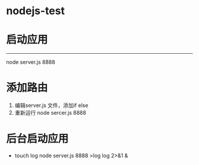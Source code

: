 # nodejs-test
# 启动应用
***
node server.js 8888
# 添加路由
1. 编辑server.js 文件，添加if else
2. 重新运行 node sercer.js 8888
# 后台启动应用
* touch log node server.js 8888 >log log 2>&1 & 
